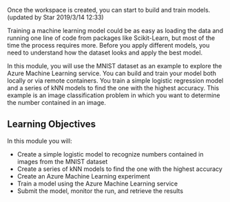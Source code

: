 
Once the workspace is created, you can start to build and train models.  (updated by Star 2019/3/14 12:33)

Training a machine learning model could be as easy as loading the data and running one line of code from packages like Scikit-Learn, but most of the time the process requires more. Before you apply different models, you need to understand how the dataset looks and apply the best model.

In this module, you will use the MNIST dataset as an example to explore the Azure Machine Learning service. You can build and train your model both locally or via remote containers. You  train a simple logistic regression model and a series of kNN models to find the one with the highest accuracy. This example is an image classification problem in which you want to determine the number contained in an image.

## Learning Objectives

In this module you will:

- Create a simple logistic model to recognize numbers contained in images from the MNIST dataset
- Create a series of kNN models to find the one with the highest accuracy
- Create an Azure Machine Learning experiment
- Train a model using the Azure Machine Learning service
- Submit the model, monitor the run, and retrieve the results